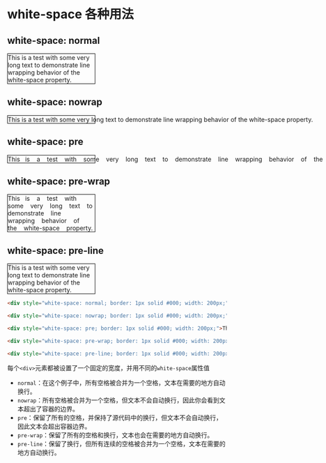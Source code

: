 # white-space 各种用法

## white-space: normal

<div style="white-space: normal; border: 1px solid #000; width: 200px;">This   is    a    test    with    some    very    long    text    to    demonstrate    line    wrapping    behavior    of    the    white-space    property.</div>

## white-space: nowrap

<div style="white-space: nowrap; border: 1px solid #000; width: 200px;">This   is    a    test    with    some    very    long    text    to    demonstrate    line    wrapping    behavior    of    the    white-space    property.</div>

## white-space: pre

<div style="white-space: pre; border: 1px solid #000; width: 200px;">This   is    a    test    with    some    very    long    text    to    demonstrate    line    wrapping    behavior    of    the    white-space    property.</div>

## white-space: pre-wrap

<div style="white-space: pre-wrap; border: 1px solid #000; width: 200px;">This   is    a    test    with    some    very    long    text    to    demonstrate    line    wrapping    behavior    of    the    white-space    property.</div>

## white-space: pre-line

<div style="white-space: pre-line; border: 1px solid #000; width: 200px;">This   is    a    test    with    some    very    long    text    to    demonstrate    line    wrapping    behavior    of    the    white-space    property.</div>

```html
<div style="white-space: normal; border: 1px solid #000; width: 200px;">This   is    a    test    with    some    very    long    text    to    demonstrate    line    wrapping    behavior    of    the    white-space    property.</div>

<div style="white-space: nowrap; border: 1px solid #000; width: 200px;">This   is    a    test    with    some    very    long    text    to    demonstrate    line    wrapping    behavior    of    the    white-space    property.</div>

<div style="white-space: pre; border: 1px solid #000; width: 200px;">This   is    a    test    with    some    very    long    text    to    demonstrate    line    wrapping    behavior    of    the    white-space    property.</div>

<div style="white-space: pre-wrap; border: 1px solid #000; width: 200px;">This   is    a    test    with    some    very    long    text    to    demonstrate    line    wrapping    behavior    of    the    white-space    property.</div>

<div style="white-space: pre-line; border: 1px solid #000; width: 200px;">This   is    a    test    with    some    very    long    text    to    demonstrate    line    wrapping    behavior    of    the    white-space    property.</div>
```

每个`<div>`元素都被设置了一个固定的宽度，并用不同的`white-space`属性值

- `normal`：在这个例子中，所有空格被合并为一个空格，文本在需要的地方自动换行。
- `nowrap`：所有空格被合并为一个空格，但文本不会自动换行，因此你会看到文本超出了容器的边界。
- `pre`：保留了所有的空格，并保持了源代码中的换行，但文本不会自动换行，因此文本会超出容器边界。
- `pre-wrap`：保留了所有的空格和换行，文本也会在需要的地方自动换行。
- `pre-line`：保留了换行，但所有连续的空格被合并为一个空格，文本在需要的地方自动换行。

